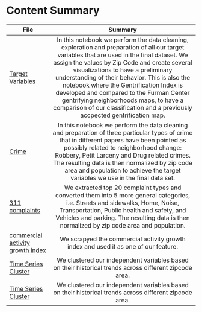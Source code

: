 # Content Summary

| File        | Summary           |
| ------------- |:-------------:|
| [Target Variables](https://github.com/CUSPcapstones/Digital-Traces-of-Gentrification_2018/blob/master/DataProcessing_EDA/target_variables/Target_variables_and_index_validation.ipynb)      | In this notebook we perform the data cleaning, exploration and preparation of all our target variables that are used in the final dataset. We assign the values by Zip Code and create several visualizations to have a preliminary understanding of their behavior. This is also the notebook where the Gentrification Index is developed and compared to the Furman Center gentrifying neighborhoods maps, to have a comparison of our classification and a previously accpected gentrification map. |
| [Crime](https://github.com/CUSPcapstones/Digital-Traces-of-Gentrification_2018/blob/master/DataProcessing_EDA/crime/Crime.ipynb) | In this notebook we perform the data cleaning and preparation of three particular types of crime that in different papers have been pointed as possibly related to neighborhood change: Robbery, Petit Larceny and Drug related crimes. The resulting data is then normalized by zip code area and population to achieve the target variables we use in the final data set.  |
| [311 complaints](https://github.com/CUSPcapstones/Digital-Traces-of-Gentrification_2018/blob/master/DataProcessing_EDA/311complaints/data_process_311complaint.py) |We extracted top 20 complaint types and converted them into 5 more general categories, i.e. Streets and sidewalks, Home, Noise, Transportation, Public health and safety, and Vehicles and parking. The resulting data is then normalized by zip code area and population.|
| [commercial activity growth index](https://github.com/CUSPcapstones/Digital-Traces-of-Gentrification_2018/blob/master/DataProcessing_EDA/commercial_activity_growth_index/DataScrape.py) | We scrapyed the commercial activity growth index and used it as one of our feature. |
| [Time Series Cluster](https://github.com/CUSPcapstones/Digital-Traces-of-Gentrification_2018/blob/master/DataProcessing_EDA/clustering/timeSeriesCluster.ipynb) | We clustered our independent variables based on their historical trends across different zipcode area. |
| [Time Series Cluster](https://github.com/CUSPcapstones/Digital-Traces-of-Gentrification_2018/blob/master/DataProcessing_EDA/clustering/timeSeriesCluster.ipynb) | We clustered our independent variables based on their historical trends across different zipcode area. |


